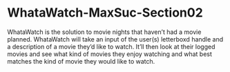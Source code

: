 # WhataWatch-MaxSuc-Section02
WhataWatch is the solution to movie nights that haven’t had a movie planned.  WhataWatch will take an input of the user(s) letterboxd handle and a description of a movie they’d like to watch. It’ll then look at their logged movies and see what kind of movies they enjoy watching and what best matches the kind of movie they would like to watch.
